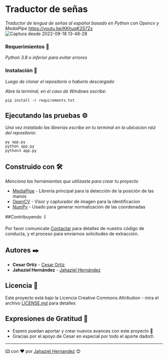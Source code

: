 # Traductor de señas

_Traductor de lengua de señas al español basado en Python con Opencv y MedaiPipe_
https://youtu.be/KKhuqK2S7Zs
![Captura desde 2022-09-18 13-48-28](https://user-images.githubusercontent.com/48532611/190923572-6ea58307-a96e-4214-ad10-5fcfd2de8b26.png)

### Requerimientos 🔧

_Python 3.8 o inferior para evitar errores_

### Instalación 🔧

_Luego de clonar el repositorio o haberlo descargado_

_Abre la terminal, en el caso de Windows escribe:_

```
pip install -r requirements.txt
```


## Ejecutando las pruebas ⚙️

_Una vez instalado las librerias escribe en tu terminal en la ubicacion raiz del repositorio:_

```
py app.py
python app.py
python3 app.py
```

## Construido con 🛠️

_Menciona las herramientas que utilizaste para crear tu proyecto_

* [MediaPipe](https://google.github.io/mediapipe/solutions/hands) - Librería principal para la detección de la posición de las manos
* [OpenCV](https://docs.opencv.org/4.5.5/) - Visor y capturador de imagen para la identificacion
* [NumPy](https://numpy.org/) - Usado para generar normalización de las coordenadas

##Contribuyendo 🖇️

Por favor comunicate [Contactar](https://api.whatsapp.com/send/?phone=+573226099206) para detalles de nuestro código de conducta, y el proceso para enviarnos solicitudes de extracción.


## Autores ✒️

* **Cesar Ortiz** - [Cesar Ortiz](https://github.com/CesarOrtizTIC)
* **Jahaziel Hernández** - [Jahaziel Hernández](https://github.com/JahazielHernandezHoyos)


## Licencia 📄

Este proyecto está bajo la Licencia Creative Commons Attribution - mira el archivo [LICENSE.md](LICENSE.md) para detalles

## Expresiones de Gratitud 🎁

* Espero puedan aportar y crear nuevos avances con este proyecto 📢
* Gracias por el apoyo de Cesar en especial por todo el aporte dado🤓.



---
⌨️ con ❤️ por [Jahaziel Hernandez](https://github.com/JahazielHernandezHoyos) 😊
